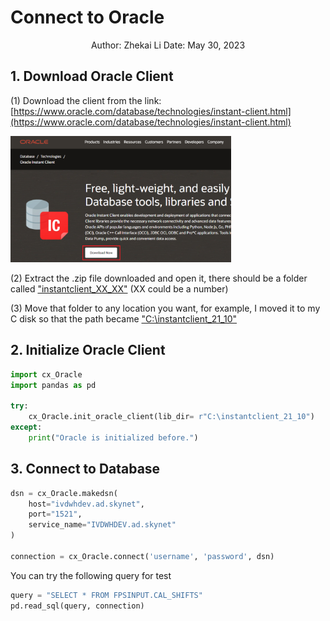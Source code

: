 

# Connect to Oracle

<center>

Author: Zhekai Li
Date: May 30, 2023
</center>

## 1. Download Oracle Client

(1) Download the client from the link: [https://www.oracle.com/database/technologies/instant-client.html](https://www.oracle.com/database/technologies/instant-client.html)

<img src="/images/2023-05/Snipaste_2023-05-30_13-38-27.png" width="70%">

(2) Extract the .zip file downloaded and open it, there should be a folder called <u>"instantclient_XX_XX"</u> (XX could be a number)

(3) Move that folder to any location you want, for example, I moved it to my C disk so that the path became <u>"C:\instantclient_21_10"</u>

## 2. Initialize Oracle Client

```py
import cx_Oracle
import pandas as pd

try:
    cx_Oracle.init_oracle_client(lib_dir= r"C:\instantclient_21_10")
except:
    print("Oracle is initialized before.")
```

## 3. Connect to Database

```py
dsn = cx_Oracle.makedsn(
    host="ivdwhdev.ad.skynet",
    port="1521", 
    service_name="IVDWHDEV.ad.skynet"
)

connection = cx_Oracle.connect('username', 'password', dsn)
```

You can try the following query for test

```py
query = "SELECT * FROM FPSINPUT.CAL_SHIFTS"
pd.read_sql(query, connection)
```




